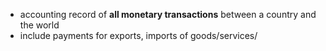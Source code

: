 - accounting record of **all monetary transactions** between a country and the world
- include payments for exports, imports of goods/services/